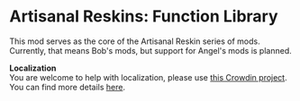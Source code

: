 # Artisanal Reskins: Function Library

This mod serves as the core of the Artisanal Reskin series of mods. Currently, that means Bob's mods, but support for Angel's mods is planned.

**Localization**  
You are welcome to help with localization, please use [this Crowdin project](https://crowdin.com/project/factorio-mods-localization). You can find more details [here](https://github.com/dima74/factorio-mods-localization#how-to-translate-using-crowdin).
